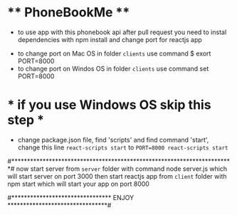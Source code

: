 # ** PhoneBookMe **
* to use app with this phonebook api after pull request you need to instal dependencies with npm install and change port for reactjs app
- to change port on Mac OS in folder `clients` use command $ exort PORT=8000
- to change port on Windos OS in folder `clients` use command set PORT=8000



# * if you use Windows OS skip this step *
- change package.json file, find 'scripts' and find command 'start',
change this line `react-scripts start` to `PORT=8000 react-scripts start`

#***********************************************************************# 
 now start server from `server` folder with command node server.js which will start server on port 3000
 then start reactjs app from `client` folder with npm start which will start your app on port 8000

#******************************** ENJOY ********************************# 
